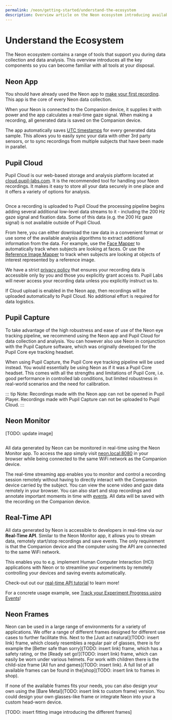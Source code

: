 ```yaml
---
permalink: /neon/getting-started/understand-the-ecosystem
description: Overview article on the Neon ecosystem introducing available software components.
---
```


# Understand the Ecosystem
The Neon ecosystem contains a range of tools that support you during data collection and data analysis. This overview introduces all the key components so you can become familiar with all tools at your disposal.

## Neon App
You should have already used the Neon app to [make your first recording](/neon/getting-started/first-recording.html). This app is the core of every Neon data collection.

When your Neon is connected to the Companion device, it supplies it with power and the app calculates a real-time gaze signal. When making a recording, all generated data is saved on the Companion device.

The app automatically saves [UTC timestamps](https://en.wikipedia.org/wiki/Coordinated_Universal_Time) for every generated data sample. This allows you to easily sync your data with other 3rd party sensors, or to sync recordings from multiple subjects that have been made in parallel.


## Pupil Cloud
Pupil Cloud is our web-based storage and analysis platform located at [cloud.pupil-labs.com](https://cloud.pupil-labs.com/). It is the recommended tool for handling your Neon recordings.
It makes it easy to store all your data securely in one place and it offers a variety of options for analysis.

<div class="pb-4" style="display:flex;justify-content:center;">
  <v-img
    :src="require('../../media/neon/pupil_cloud.jpg')"
    max-width=100%
  >
  </v-img>
</div>

Once a recording is uploaded to Pupil Cloud the processing pipeline begins adding several additional low-level data streams to it - including the 200 Hz gaze signal and fixation data. Some of this data (e.g. the 200 Hz gaze signal) is not available outside of Pupil Cloud.

From here, you can either download the raw data in a convenient format or use some of the available analysis algorithms to extract additional information from the data. For example, use the [Face Mapper](/neon/enrichments/#face-mapper) to automatically track when subjects are looking at faces. Or use the [Reference Image Mapper](/neon/enrichments/#reference-image-mapper) to track when subjects are looking at objects of interest represented by a reference image.

We have a strict [privacy policy](https://pupil-labs.com/legal/) that ensures your recording data is accessible only by you and those you explicitly grant access to. Pupil Labs will never access your recording data unless you explicitly instruct us to.

If Cloud upload is enabled in the Neon app, then recordings will be uploaded automatically to Pupil Cloud. No additional effort is required for data logistics.


## Pupil Capture

To take advantage of the high robustness and ease of use of the Neon eye tracking pipeline, we recommend using the Neon app and Pupil Cloud for data collection and analysis. You can however also use Neon in conjunction with the Pupil Capture software, which was originally developed for the Pupil Core eye tracking headset.

When using Pupil Capture, the Pupil Core eye tracking pipeline will be used instead. You would essentially be using Neon as if it was a Pupil Core headset. This comes with all the strengths and limitations of Pupil Core, i.e. good performance in controlled lab conditions, but limited robustness in real-world scenarios and the need for calibration.

::: tip
Note: Recordings made with the Neon app can not be opened in Pupil Player. Recordings made with Pupil Capture can not be uploaded to Pupil Cloud.
:::


<DownloadLinks/>


## Neon Monitor

[TODO: update image]

<div style="display:flex;justify-content:center;" class="pb-4">
  <v-img
    :src="require('../../media/invisible/getting-started/pi-monitor-app.jpg')"
    max-width=100%
  >
  </v-img>
</div>

All data generated by Neon can be monitored in real-time using the Neon Monitor app. To access the app simply visit [neon.local:8080](http://neon.local:8080) in your browser while being connected to the same WiFi network as the Companion device.

The real-time streaming app enables you to monitor and control a recording session remotely without having to directly interact with the Companion device carried by the subject. You can view the scene video and gaze data remotely in your browser. You can also start and stop recordings and annotate important moments in time with [events](/neon/basic-concepts/events). All data will be saved with the recording on the Companion device.

## Real-Time API
All data generated by Neon is accessible to developers in real-time via our **Real-Time API**. Similar to the Neon Monitor app, it allows you to stream data, remotely start/stop recordings and save events. The only requirement is that the Companion device and the computer using the API are connected to the same WiFi network.

This enables you to e.g. implement Human Computer Interaction (HCI) applications with Neon or to streamline your experiments by remotely controlling your devices and saving events automatically.

Check-out out our [real-time API tutorial](/neon/real-time-api/introduction/) to learn more!

For a concrete usage example, see [Track your Experiment Progress using Events](/neon/real-time-api/track-your-experiment-progress-using-events/)!

## Neon Frames

Neon can be used in a large range of environments for a variety of applications. We offer a range of different frames designed for different use cases to further facilitate this. Next to the [Just act natural](TODO: insert link) frame, which closely resembles a regular pair of glasses, there is for example the [Better safe than sorry](TODO: insert link) frame, which has a safety rating, or the [Ready set go!](TODO: insert link) frame, which can easily be worn under various helmets. For work with children there is the child-size frame [All fun and games](TODO: insert link). A full list of all available frames can be found in the[shop](TODO: insert link to frames in shop).

If none of the available frames fits your needs, you can also design your own using the [Bare Metal](TODO: insert link to custom frame) version. You could design your own glasses-like frame or integrate Neon into your a custom head-worn device.

[TODO: insert fitting image introducing the different frames]
